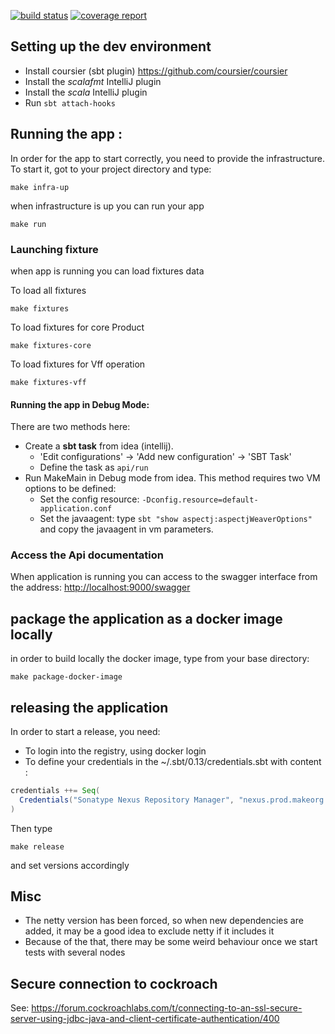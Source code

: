 [![build status](https://gitlab.com/makeorg-scala/make-api/badges/master/build.svg)](https://gitlab.com/makeorg-scala/make-api/commits/master)
[![coverage report](https://gitlab.com/makeorg-scala/make-api/badges/master/coverage.svg)](https://gitlab.com/makeorg-scala/make-api/commits/master)

## Setting up the dev environment


- Install coursier (sbt plugin) https://github.com/coursier/coursier
- Install the _scalafmt_ IntelliJ plugin
- Install the _scala_ IntelliJ plugin
- Run `sbt attach-hooks`

## Running the app :


In order for the app to start correctly, you need to provide the infrastructure.
To start it, got to your project directory and type:

```
make infra-up
```

when infrastructure is up you can run your app

```
make run
```

### Launching fixture

when app is running you can load fixtures data

To load all fixtures
```
make fixtures
```

To load fixtures for core Product
```
make fixtures-core
```

To load fixtures for Vff operation
```
make fixtures-vff
```


#### Running the app in Debug Mode:

There are two methods here:

- Create a **sbt task** from idea (intellij).
    - 'Edit configurations' -> 'Add new configuration' -> 'SBT Task'
    - Define the task as `api/run`
- Run MakeMain in Debug mode from idea. This method requires two VM options to be defined:
    - Set the config resource: `-Dconfig.resource=default-application.conf`
    - Set the javaagent: type `sbt "show aspectj:aspectjWeaverOptions"` and copy the javaagent in vm parameters.


### Access the Api documentation

When application is running you can access to the swagger interface from the address: [http://localhost:9000/swagger](http://localhost:9000/swagger)

## package the application as a docker image locally

in order to build locally the docker image, type from your base directory:

```
make package-docker-image
```

## releasing the application

In order to start a release, you need:

- To login into the registry, using docker login
- To define your credentials in the ~/.sbt/0.13/credentials.sbt with content :

```scala
credentials ++= Seq(
  Credentials("Sonatype Nexus Repository Manager", "nexus.prod.makeorg.tech", "my-login", "my-password")
)
```

Then type 

```
make release
```

and set versions accordingly

## Misc

- The netty version has been forced, so when new dependencies are added, it may be a good idea to exclude netty if it includes it
- Because of the that, there may be some weird behaviour once we start tests with several nodes

## Secure connection to cockroach

See: https://forum.cockroachlabs.com/t/connecting-to-an-ssl-secure-server-using-jdbc-java-and-client-certificate-authentication/400

